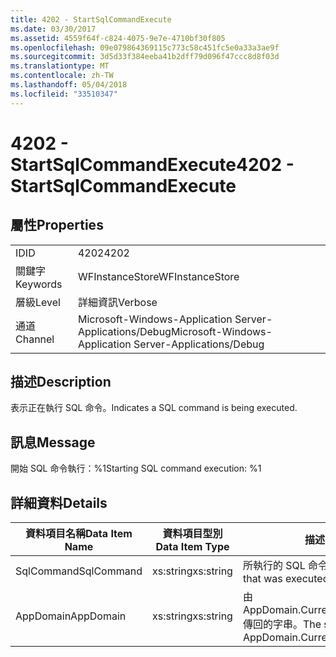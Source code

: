 ```yaml
---
title: 4202 - StartSqlCommandExecute
ms.date: 03/30/2017
ms.assetid: 4559f64f-c824-4075-9e7e-4710bf30f805
ms.openlocfilehash: 09e079864369115c773c58c451fc5e0a33a3ae9f
ms.sourcegitcommit: 3d5d33f384eeba41b2dff79d096f47ccc8d8f03d
ms.translationtype: MT
ms.contentlocale: zh-TW
ms.lasthandoff: 05/04/2018
ms.locfileid: "33510347"
---
```

# <a name="4202---startsqlcommandexecute"></a><span data-ttu-id="0af49-102">4202 - StartSqlCommandExecute</span><span class="sxs-lookup"><span data-stu-id="0af49-102">4202 - StartSqlCommandExecute</span></span>
## <a name="properties"></a><span data-ttu-id="0af49-103">屬性</span><span class="sxs-lookup"><span data-stu-id="0af49-103">Properties</span></span>  
  
|||  
|-|-|  
|<span data-ttu-id="0af49-104">ID</span><span class="sxs-lookup"><span data-stu-id="0af49-104">ID</span></span>|<span data-ttu-id="0af49-105">4202</span><span class="sxs-lookup"><span data-stu-id="0af49-105">4202</span></span>|  
|<span data-ttu-id="0af49-106">關鍵字</span><span class="sxs-lookup"><span data-stu-id="0af49-106">Keywords</span></span>|<span data-ttu-id="0af49-107">WFInstanceStore</span><span class="sxs-lookup"><span data-stu-id="0af49-107">WFInstanceStore</span></span>|  
|<span data-ttu-id="0af49-108">層級</span><span class="sxs-lookup"><span data-stu-id="0af49-108">Level</span></span>|<span data-ttu-id="0af49-109">詳細資訊</span><span class="sxs-lookup"><span data-stu-id="0af49-109">Verbose</span></span>|  
|<span data-ttu-id="0af49-110">通道</span><span class="sxs-lookup"><span data-stu-id="0af49-110">Channel</span></span>|<span data-ttu-id="0af49-111">Microsoft-Windows-Application Server-Applications/Debug</span><span class="sxs-lookup"><span data-stu-id="0af49-111">Microsoft-Windows-Application Server-Applications/Debug</span></span>|  
  
## <a name="description"></a><span data-ttu-id="0af49-112">描述</span><span class="sxs-lookup"><span data-stu-id="0af49-112">Description</span></span>  
 <span data-ttu-id="0af49-113">表示正在執行 SQL 命令。</span><span class="sxs-lookup"><span data-stu-id="0af49-113">Indicates a SQL command is being executed.</span></span>  
  
## <a name="message"></a><span data-ttu-id="0af49-114">訊息</span><span class="sxs-lookup"><span data-stu-id="0af49-114">Message</span></span>  
 <span data-ttu-id="0af49-115">開始 SQL 命令執行：%1</span><span class="sxs-lookup"><span data-stu-id="0af49-115">Starting SQL command execution: %1</span></span>  
  
## <a name="details"></a><span data-ttu-id="0af49-116">詳細資料</span><span class="sxs-lookup"><span data-stu-id="0af49-116">Details</span></span>  
  
|<span data-ttu-id="0af49-117">資料項目名稱</span><span class="sxs-lookup"><span data-stu-id="0af49-117">Data Item Name</span></span>|<span data-ttu-id="0af49-118">資料項目型別</span><span class="sxs-lookup"><span data-stu-id="0af49-118">Data Item Type</span></span>|<span data-ttu-id="0af49-119">描述</span><span class="sxs-lookup"><span data-stu-id="0af49-119">Description</span></span>|  
|--------------------|--------------------|-----------------|  
|<span data-ttu-id="0af49-120">SqlCommand</span><span class="sxs-lookup"><span data-stu-id="0af49-120">SqlCommand</span></span>|<span data-ttu-id="0af49-121">xs:string</span><span class="sxs-lookup"><span data-stu-id="0af49-121">xs:string</span></span>|<span data-ttu-id="0af49-122">所執行的 SQL 命令。</span><span class="sxs-lookup"><span data-stu-id="0af49-122">The SQL command that was executed.</span></span>|  
|<span data-ttu-id="0af49-123">AppDomain</span><span class="sxs-lookup"><span data-stu-id="0af49-123">AppDomain</span></span>|<span data-ttu-id="0af49-124">xs:string</span><span class="sxs-lookup"><span data-stu-id="0af49-124">xs:string</span></span>|<span data-ttu-id="0af49-125">由 AppDomain.CurrentDomain.FriendlyName 傳回的字串。</span><span class="sxs-lookup"><span data-stu-id="0af49-125">The string returned by AppDomain.CurrentDomain.FriendlyName.</span></span>|
